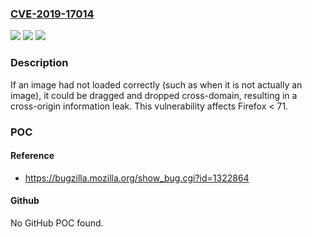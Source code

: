 ### [CVE-2019-17014](https://cve.mitre.org/cgi-bin/cvename.cgi?name=CVE-2019-17014)
![](https://img.shields.io/static/v1?label=Product&message=Firefox&color=blue)
![](https://img.shields.io/static/v1?label=Version&message=n%2Fa&color=blue)
![](https://img.shields.io/static/v1?label=Vulnerability&message=Dragging%20and%20dropping%20a%20cross-origin%20resource%2C%20incorrectly%20loaded%20as%20an%20image%2C%20could%20result%20in%20information%20disclosure&color=brighgreen)

### Description

If an image had not loaded correctly (such as when it is not actually an image), it could be dragged and dropped cross-domain, resulting in a cross-origin information leak. This vulnerability affects Firefox < 71.

### POC

#### Reference
- https://bugzilla.mozilla.org/show_bug.cgi?id=1322864

#### Github
No GitHub POC found.

